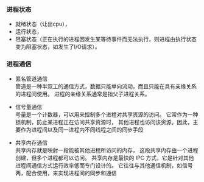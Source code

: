 ### 进程状态
- 就绪状态（让出cpu），
- 运行状态，
- 阻塞状态（正在执行的进程因发生某等待事件而无法执行，则进程由执行状态变为阻塞状态，如发生了I/O请求）。

### 进程通信
- 匿名管道通信  
管道是一种半双工的通信方式，数据只能单向流动，而且只能在具有亲缘关系的进程间使用。
进程的亲缘关系通常是指父子进程关系。

- 信号量通信  
号量是一个计数器，可以用来控制多个进程对共享资源的访问。
它常作为一种锁机制，防止某进程正在访问共享资源时，
其他进程也访问该资源。因此，主要作为进程间以及同一进程内不同线程之间的同步手段

- 共享内存通信  
共享内存就是映射一段能被其他进程所访问的内存，
这段共享内存由一个进程创建，但多个进程都可以访问。
共享内存是最快的 IPC 方式，它是针对其他进程间通信方式运行效率低而专门设计的。
它往往与其他通信机制，如信号两，配合使用，来实现进程间的同步和通信

